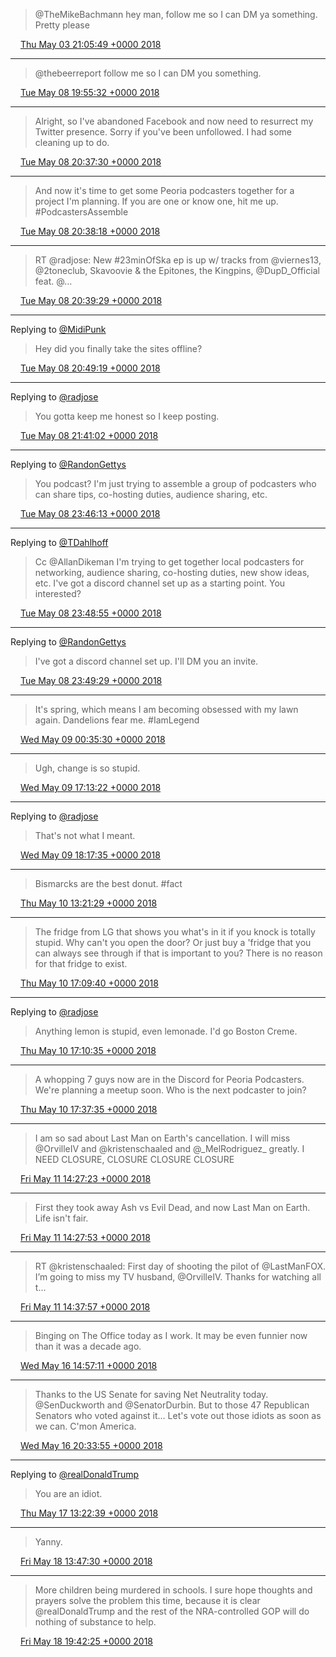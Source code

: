 > @TheMikeBachmann hey man, follow me so I can DM ya something\. Pretty please

<img src="../../media/tweet.ico" width="12" /> [Thu May 03 21:05:49 +0000 2018](https://twitter.com/timwasson/status/992148243243991040)

----

> @thebeerreport follow me so I can DM you something\.

<img src="../../media/tweet.ico" width="12" /> [Tue May 08 19:55:32 +0000 2018](https://twitter.com/timwasson/status/993942497771520000)

----

> Alright, so I've abandoned Facebook and now need to resurrect my Twitter presence\. Sorry if you've been unfollowed\. I had some cleaning up to do\.

<img src="../../media/tweet.ico" width="12" /> [Tue May 08 20:37:30 +0000 2018](https://twitter.com/timwasson/status/993953056906719234)

----

> And now it's time to get some Peoria podcasters together for a project I'm planning\. If you are one or know one, hit me up\. \#PodcastersAssemble

<img src="../../media/tweet.ico" width="12" /> [Tue May 08 20:38:18 +0000 2018](https://twitter.com/timwasson/status/993953261077123072)

----

> RT @radjose: New \#23minOfSka ep is up w/ tracks from @viernes13, @2toneclub, Skavoovie &amp; the Epitones, the Kingpins, @DupD\_Official feat\. @…

<img src="../../media/tweet.ico" width="12" /> [Tue May 08 20:39:29 +0000 2018](https://twitter.com/timwasson/status/993953559149412352)

----

Replying to [@MidiPunk](https://twitter.com/MidiPunk/status/955193732344745984)

> Hey did you finally take the sites offline?

<img src="../../media/tweet.ico" width="12" /> [Tue May 08 20:49:19 +0000 2018](https://twitter.com/timwasson/status/993956032425676802)

----

Replying to [@radjose](https://twitter.com/RadleyJPhoenix/status/993965788028518400)

> You gotta keep me honest so I keep posting\.

<img src="../../media/tweet.ico" width="12" /> [Tue May 08 21:41:02 +0000 2018](https://twitter.com/timwasson/status/993969046398914562)

----

Replying to [@RandonGettys](https://twitter.com/RandonGettys/status/993991762006945794)

> You podcast? I'm just trying to assemble a group of podcasters who can share tips, co\-hosting duties, audience sharing, etc\.

<img src="../../media/tweet.ico" width="12" /> [Tue May 08 23:46:13 +0000 2018](https://twitter.com/timwasson/status/994000552043466752)

----

Replying to [@TDahlhoff](https://twitter.com/@TDahlhoff/status/993993082524831746)

> Cc @AllanDikeman I'm trying to get together local podcasters for networking, audience sharing, co\-hosting duties, new show ideas, etc\. I've got a discord channel set up as a starting point\. You interested?

<img src="../../media/tweet.ico" width="12" /> [Tue May 08 23:48:55 +0000 2018](https://twitter.com/timwasson/status/994001228869918721)

----

Replying to [@RandonGettys](https://twitter.com/RandonGettys/status/994000863847899136)

> I've got a discord channel set up\. I'll DM you an invite\.

<img src="../../media/tweet.ico" width="12" /> [Tue May 08 23:49:29 +0000 2018](https://twitter.com/timwasson/status/994001373321744384)

----

> It's spring, which means I am becoming obsessed with my lawn again\. Dandelions fear me\. \#IamLegend

<img src="../../media/tweet.ico" width="12" /> [Wed May 09 00:35:30 +0000 2018](https://twitter.com/timwasson/status/994012950972305409)

----

> Ugh, change is so stupid\.

<img src="../../media/tweet.ico" width="12" /> [Wed May 09 17:13:22 +0000 2018](https://twitter.com/timwasson/status/994264073725513728)

----

Replying to [@radjose](https://twitter.com/RadleyJPhoenix/status/994278541075275778)

> That's not what I meant\.

<img src="../../media/tweet.ico" width="12" /> [Wed May 09 18:17:35 +0000 2018](https://twitter.com/timwasson/status/994280234269794304)

----

> Bismarcks are the best donut\. \#fact

<img src="../../media/tweet.ico" width="12" /> [Thu May 10 13:21:29 +0000 2018](https://twitter.com/timwasson/status/994568108877778944)

----

> The fridge from LG that shows you what's in it if you knock is totally stupid\. Why can't you open the door? Or just buy a 'fridge that you can always see through if that is important to you? There is no reason for that fridge to exist\.

<img src="../../media/tweet.ico" width="12" /> [Thu May 10 17:09:40 +0000 2018](https://twitter.com/timwasson/status/994625529822240769)

----

Replying to [@radjose](https://twitter.com/RadleyJPhoenix/status/994610071500812288)

> Anything lemon is stupid, even lemonade\. I'd go Boston Creme\.

<img src="../../media/tweet.ico" width="12" /> [Thu May 10 17:10:35 +0000 2018](https://twitter.com/timwasson/status/994625763537285120)

----

> A whopping 7 guys now are in the Discord for Peoria Podcasters\. We're planning a meetup soon\. Who is the next podcaster to join?

<img src="../../media/tweet.ico" width="12" /> [Thu May 10 17:37:35 +0000 2018](https://twitter.com/timwasson/status/994632556111941632)

----

> I am so sad about Last Man on Earth's cancellation\. I will miss @OrvilleIV and @kristenschaaled and @\_MelRodriguez\_ greatly\. I NEED CLOSURE, CLOSURE CLOSURE CLOSURE

<img src="../../media/tweet.ico" width="12" /> [Fri May 11 14:27:23 +0000 2018](https://twitter.com/timwasson/status/994947078261542912)

----

> First they took away Ash vs Evil Dead, and now Last Man on Earth\. Life isn't fair\.

<img src="../../media/tweet.ico" width="12" /> [Fri May 11 14:27:53 +0000 2018](https://twitter.com/timwasson/status/994947202756771841)

----

> RT @kristenschaaled: First day of shooting the pilot of @LastManFOX\. I’m going to miss my TV husband, @OrvilleIV\. Thanks for watching all t…

<img src="../../media/tweet.ico" width="12" /> [Fri May 11 14:37:57 +0000 2018](https://twitter.com/timwasson/status/994949738771501056)

----

> Binging on The Office today as I work\. It may be even funnier now than it was a decade ago\.

<img src="../../media/tweet.ico" width="12" /> [Wed May 16 14:57:11 +0000 2018](https://twitter.com/timwasson/status/996766516610813952)

----

> Thanks to the US Senate for saving Net Neutrality today\. @SenDuckworth and @SenatorDurbin\. But to those 47 Republican Senators who voted against it\.\.\. Let's vote out those idiots as soon as we can\. C'mon America\.

<img src="../../media/tweet.ico" width="12" /> [Wed May 16 20:33:55 +0000 2018](https://twitter.com/timwasson/status/996851258467278848)

----

Replying to [@realDonaldTrump](https://twitter.com/realDonaldTrump/status/997095653875617792)

> You are an idiot\.

<img src="../../media/tweet.ico" width="12" /> [Thu May 17 13:22:39 +0000 2018](https://twitter.com/timwasson/status/997105115071827968)

----

> Yanny\.

<img src="../../media/tweet.ico" width="12" /> [Fri May 18 13:47:30 +0000 2018](https://twitter.com/timwasson/status/997473756217008128)

----

> More children being murdered in schools\. I sure hope thoughts and prayers solve the problem this time, because it is clear @realDonaldTrump and the rest of the NRA\-controlled GOP will do nothing of substance to help\.

<img src="../../media/tweet.ico" width="12" /> [Fri May 18 19:42:25 +0000 2018](https://twitter.com/timwasson/status/997563072922480641)